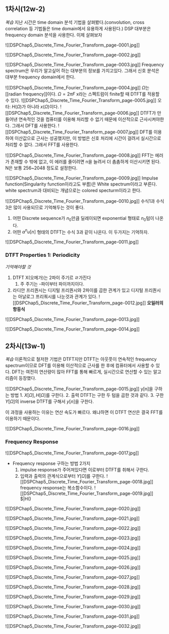 


## 1차시(12w-2)
*복습*
지난 시간은 time domain 분석 기법을 살펴봤다.(convolution, cross correlation 등 기법들은 time domain에서 유용하게 사용된다.)
DSP 대부분은 frequency domain 분석을 사용한다. 이제 살펴보자

![[DSPChap5_Discrete_Time_Fourier_Transform_page-0001.jpg]]

![[DSPChap5_Discrete_Time_Fourier_Transform_page-0002.jpg]]

![[DSPChap5_Discrete_Time_Fourier_Transform_page-0003.jpg]]
Frequency spectrum은 우리가 알고싶어 하는 대부분의 정보를 가지고있다.
그래서 신호 분석은 대부분 frequency domain에서 한다.


![[DSPChap5_Discrete_Time_Fourier_Transform_page-0004.jpg]]
$\Omega$는 [[radian frequency]]이다.
	$\Omega = 2\pi F$
x라는 스펙트럼이 finite할 때 DTFT를 적용할 수 있다.
![[DSPChap5_Discrete_Time_Fourier_Transform_page-0005.jpg]]
오타: $H(\Omega)$가 아니라 $x(\Omega)$이다.
![[DSPChap5_Discrete_Time_Fourier_Transform_page-0006.jpg]]
DTFT가 만들어낸 연속적인 것을 컴퓨터를 이용해 처리할 수 없기 때문에 이산적으로 근사시켜야한다.
그래서 DFT를 사용한다.
![[DSPChap5_Discrete_Time_Fourier_Transform_page-0007.jpg]]
DFT를 이용하여 이산값으로 근사는 성공했지만, 이 방법은 신호 처리에 시간이 걸려서 실시간으로 처리할 수 없다.
그래서 FFT를 사용한다.

![[DSPChap5_Discrete_Time_Fourier_Transform_page-0008.jpg]]
FFT는 에러가 존재할 수 밖에 없고, 이 에러를 줄이려면 n을 늘려서 더 촘촘하게 이산시키면 된다.
N은 보통 256~2048 정도로 설정한다.

![[DSPChap5_Discrete_Time_Fourier_Transform_page-0009.jpg]]
Impulse function(Singularity function이라고도 부름)은 White spectrum이라고 부른다.
white spectrum과 대비되는 개념으로는 colored specturm이라고 한다.
 
![[DSPChap5_Discrete_Time_Fourier_Transform_page-0010.jpg]]
수식1과 수식3은 많이 사용되므로 기억해두는 것이 좋다.
1. 어떤 Discrete sequence가 $n_0$만큼 딜레이되면 exponential 형태로 $n_0$텀이 나온다.
2. 어떤 $\alpha^n u[n]$ 형태의 DTFT는 수식 3과 같이 나온다.
이 두가지는 기억하자.

![[DSPChap5_Discrete_Time_Fourier_Transform_page-0011.jpg]]
### DTFT Properties 1: Periodicity
*기억해야할 것*
1. DTFT X(오메가)는 2파이 주기르 ㄹ가진다
	1. 주 주기는 -파이부터 파이까지이다.
2. 라디안 프리퀀시는 디지털 프리퀀시와 2파이를 곱한 관계가 있고 디지털 프리퀀시는 아날로그 프리쿼시를 나눈것과 관계가 있다.
![[DSPChap5_Discrete_Time_Fourier_Transform_page-0012.jpg]]
**오일러의 항등식**

![[DSPChap5_Discrete_Time_Fourier_Transform_page-0013.jpg]]

![[DSPChap5_Discrete_Time_Fourier_Transform_page-0014.jpg]]
## 2차시(13w-1)
*복습*
이론적으로 철저한 기법은 DTFT지만 DTFT는 아웃풋이 연속적인 frequency spectrum이므로 DFT를 이용해 이산적으로 근사를 한 후에 컴퓨터에서 사용할 수 있다.
DFT는 여전히 연산량이 많아 FFT를 통해 빠르게, 실시간으로 연산할 수 있는 알고리즘이 등장했다.

![[DSPChap5_Discrete_Time_Fourier_Transform_page-0015.jpg]]
y[n]을 구하는 방법
	1. $X[\Omega], H[\Omega]$를 구한다.
	2. 출력 DTFT는 구한 두 텀을 곱한 것과 같다.
	3. 구한 $Y[\Omega]$의 inverse DTFT를 구해서 $y[n]$을 구한다.

이 과정을 사용하는 이유는 연산 속도가 빠르다.
	왜냐하면 이 DTFT 연산은 결국 FFT를 이용하기 때문이다.

![[DSPChap5_Discrete_Time_Fourier_Transform_page-0016.jpg]]
### Frequency Response








![[DSPChap5_Discrete_Time_Fourier_Transform_page-0017.jpg]]
- Frequency response 구하는 방법 2가지
	1. impulse response가 주어져있다면 이로부터 DTFT를 취해서 구한다.
	2. 입력과 출력의 관계식으로부터 $Y[\Omega]$를 구한다.
![[DSPChap5_Discrete_Time_Fourier_Transform_page-0018.jpg]]
frequency response는 복소함수이다.
![[DSPChap5_Discrete_Time_Fourier_Transform_page-0019.jpg]]
$|H()


![[DSPChap5_Discrete_Time_Fourier_Transform_page-0020.jpg]]

![[DSPChap5_Discrete_Time_Fourier_Transform_page-0021.jpg]]

![[DSPChap5_Discrete_Time_Fourier_Transform_page-0022.jpg]]

![[DSPChap5_Discrete_Time_Fourier_Transform_page-0023.jpg]]

![[DSPChap5_Discrete_Time_Fourier_Transform_page-0024.jpg]]

![[DSPChap5_Discrete_Time_Fourier_Transform_page-0025.jpg]]

![[DSPChap5_Discrete_Time_Fourier_Transform_page-0026.jpg]]

![[DSPChap5_Discrete_Time_Fourier_Transform_page-0027.jpg]]

![[DSPChap5_Discrete_Time_Fourier_Transform_page-0028.jpg]]

![[DSPChap5_Discrete_Time_Fourier_Transform_page-0029.jpg]]

![[DSPChap5_Discrete_Time_Fourier_Transform_page-0030.jpg]]

![[DSPChap5_Discrete_Time_Fourier_Transform_page-0031.jpg]]

![[DSPChap5_Discrete_Time_Fourier_Transform_page-0032.jpg]]
